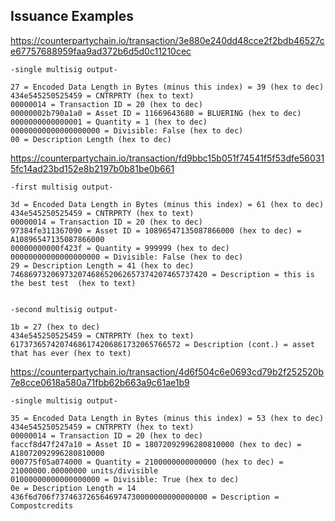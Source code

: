 Issuance Examples
-----------------


https://counterpartychain.io/transaction/3e880e240dd48cce2f2bdb46527ce67757688959faa9ad372b6d5d0c11210cec

    -single multisig output-

    27 = Encoded Data Length in Bytes (minus this index) = 39 (hex to dec)
    434e545250525459 = CNTRPRTY (hex to text)
    00000014 = Transaction ID = 20 (hex to dec)
    00000002b790a1a0 = Asset ID = 11669643680 = BLUERING (hex to dec)
    0000000000000001 = Quantity = 1 (hex to dec)
    00000000000000000000 = Divisible: False (hex to dec)
    00 = Description Length (hex to dec)



https://counterpartychain.io/transaction/fd9bbc15b051f74541f5f53dfe560315fc14ad23bd152e8b2197b0b81be0b661

    -first multisig output-

    3d = Encoded Data Length in Bytes (minus this index) = 61 (hex to dec)
    434e545250525459 = CNTRPRTY (hex to text)
    00000014 = Transaction ID = 20 (hex to dec)
    97384fe311367090 = Asset ID = 10896547135087866000 (hex to dec) = A10896547135087866000
    00000000000f423f = Quantity = 999999 (hex to dec)
    00000000000000000000 = Divisible: False (hex to dec)
    29 = Description Length = 41 (hex to dec)
    74686973206973207468652062657374207465737420 = Description = this is the best test  (hex to text)
                                                             
                                                                                                                
    -second multisig output-

    1b = 27 (hex to dec)
    434e545250525459 = CNTRPRTY (hex to text)
    61737365742074686174206861732065766572 = Description (cont.) = asset that has ever (hex to text)                                                                  



https://counterpartychain.io/transaction/4d6f504c6e0693cd79b2f252520b7e8cce0618a580a71fbb62b663a9c61ae1b9

    -single multisig output-

    35 = Encoded Data Length in Bytes (minus this index) = 53 (hex to dec)
    434e545250525459 = CNTRPRTY (hex to text)
    00000014 = Transaction ID = 20 (hex to dec)
    faccf8d47f247a10 = Asset ID = 18072092996280810000 (hex to dec) = A18072092996280810000
    000775f05a074000 = Quantity = 2100000000000000 (hex to dec) = 21000000.00000000 units/divisible
    01000000000000000000 = Divisible: True (hex to dec)
    0e = Description Length = 14
    436f6d706f7374637265646974730000000000000000 = Description = Compostcredits

